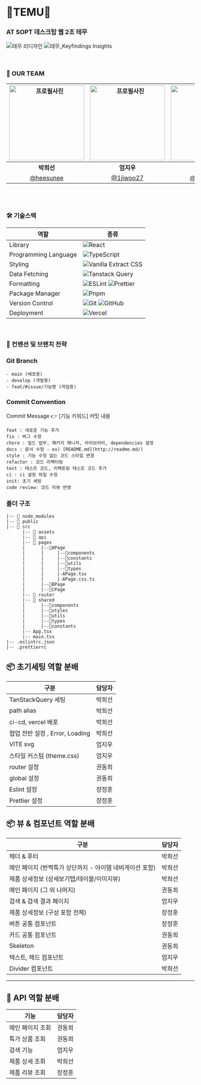 # 🧡TEMU🧡
### AT SOPT 데스크탑 웹 2조 테무

![테무 리디자인](https://github.com/user-attachments/assets/f356b08c-7d55-489b-9afe-50392ceb7aae)
![테무_Keyfindings   Insights](https://github.com/user-attachments/assets/83be2f2b-6ed0-4b45-bcb3-8535cca4e9e4)

<br/>


### 👥 OUR TEAM

| <img src="https://github.com/user-attachments/assets/ab5706ab-4290-4ba5-808b-6b2cbde62746" width="200" alt="프로필사진"> | <img src="https://github.com/user-attachments/assets/d74ea5e1-4d8c-4632-a749-27e865e16e6e" width="200" alt="프로필사진">  | <img src="https://github.com/user-attachments/assets/218e1072-8d0e-4732-ab99-82deaf9b64bc" width="200" alt="프로필사진"> |  <img src="https://github.com/user-attachments/assets/4e815ecc-1cd7-430b-a9b9-13033d657ff8" width="200" alt="프로필사진">  |
| :-------------------------------------------------------------------------------------------: | :-------------------------------------------------------------------------------------------: | :-------------------------------------------------------------------------------------------: | :-------------------------------------------------------------------------------------------:
|                            <div align = "center"><b>박희선</b></div>                            |                            <div align = "center"><b>엄지우</b></div>                            |                            <div align = "center"><b>장정훈</b></div>                            |                             <div align = "center"><b>권동희</b></div>
|                            [@heesunee](https://github.com/heesunee)                            |                [@1jiwoo27](https://github.com/1jiwoo27)                                 |                       [@jeongHoon](https://github.com/jeongHoon)                        |                        [@hamxxn](https://github.com/hamxxn)   | 

<br/>
<br/>

### 🛠 기술스택

| 역할                 | 종류                                                                                                                                                                                                                                                                                                                            |
| -------------------- | ------------------------------------------------------------------------------------------------------------------------------------------------------------------------------------------------------------------------------------------------------------------------------------------------------------------------------- |
| Library              | ![React](https://img.shields.io/badge/React-61DAFB?style=for-the-badge&logo=React&logoColor=black)                                                                                                                                                                                                                              |
| Programming Language | ![TypeScript](https://img.shields.io/badge/TypeScript-3178C6?style=for-the-badge&logo=TypeScript&logoColor=white)                                                                                                                                                                                                               |
| Styling              | ![Vanilla Extract CSS](https://img.shields.io/badge/Vanilla%20Extract%20CSS-FFDB4F?style=for-the-badge&logo=Vanilla%20Extract&logoColor=black)                                                                                                                                                                                        |
| Data Fetching        | ![Tanstack Query](https://img.shields.io/badge/tanstackquery-FF4154.svg?style=for-the-badge&logo=tanstackquery&logoColor=white)   |                                                                                                                                                                                                              |
| Formatting           | ![ESLint](https://img.shields.io/badge/ESLint-4B3263?style=for-the-badge&logo=eslint&logoColor=white) ![Prettier](https://img.shields.io/badge/prettier-1A2C34?style=for-the-badge&logo=prettier&logoColor=F7BA3E) |
| Package Manager      |  ![Pnpm](https://img.shields.io/badge/Pnpm-F69220?style=for-the-badge&logo=pnpm&logoColor=white)             |
| Version Control      | ![Git](https://img.shields.io/badge/git-%23F05033.svg?style=for-the-badge&logo=git&logoColor=white) ![GitHub](https://img.shields.io/badge/github-%23121011.svg?style=for-the-badge&logo=github&logoColor=white)                                                                                                                |
| Deployment           | ![Vercel](https://img.shields.io/badge/Vercel-000000?style=for-the-badge&logo=vercel&logoColor=white)                                                                                                                                                                                                                           |


<br/>

### 📄 컨벤션 및 브랜치 전략

<h3>Git Branch</h3>

```
- main (배포용)
- develop (개발용)
- feat/#issue/기능명 (작업용)
```

<h3>Commit Convention</h3>

Commit Message 👉 [기능 키워드] 커밋 내용</br>

```
feat : 새로운 기능 추가
fix : 버그 수정
chore : 빌드 업무, 패키지 매니저, 라이브러리, dependencies 설정
docs : 문서 수정 - ex) [README.md](http://readme.md/)
style : 기능 수정 없는 코드 스타일 변경
refactor : 코드 리팩터링
test : 테스트 코드, 리펙토링 테스트 코드 추가
ci : ci 설정 파일 수정
init: 초기 세팅
code review: 코드 리뷰 반영
```

<h3>폴더 구조</h3>

```
|-- 📁 node_modules
|-- 📁 public
|-- 📁 src
      |-- 📁 assets
      |-- 📁 api
      |-- 📁 pages
      |      |--📁APage
      |      |     |--📁components
      |      |     |--📁constants
      |      |     |--📁utils
      |      |     |--📁types
      |      |     |-APage.tsx
      |      |     |-APage.css.ts
      |      |--📁BPage
      |      |--📁CPage
      |-- 📁 router
      |-- 📁 shared
      |      |--📁components
      |      |--📁styles
      |      |--📁utils
      |      |--📁types
      |      |--📁constants
      |-- App.tsx
      |-- main.tsx
|-- .eslintrc.json
|-- .prettierrc
```

## 📦 초기세팅 역할 분배

| 구분                                | 담당자 |
| --------------------------------- | --- |
| TanStackQuery 세팅                          | 박희선 |
| path alias | 박희선 |
| ci-cd, vercel 배포| 박희선 |
| 협업 전반 설정 , Error, Loading               | 박희선 |
| VITE svg                  | 엄지우 |
| 스타일 커스텀 (theme.css)              | 엄지우 |
| router 설정                       | 권동희 |
| global 설정                       | 권동희 |
| Eslint 설정                    | 장정훈  |
| Prettier 설정                    | 장정훈  |


## 📦 뷰 & 컴포넌트 역할 분배

| 구분                                | 담당자 |
| --------------------------------- | --- |
| 헤더 & 푸터                           | 박희선 |
| 메인 페이지 (번쩍특가 상단까지 - 아이템 네비게이션 포함) | 박희선 |
| 제품 상세정보 (상세보기탭/테이블/이미지뷰) | 박희선 |
| 메인 페이지 (그 외 나머지)                  | 권동희 |
| 검색 & 검색 결과 페이지                    | 엄지우 |
| 제품 상세정보 (구성 포함 전체)                | 장정훈 |
| 버튼 공통 컴포넌트                        | 장정훈 |
| 카드 공통 컴포넌트                        | 권동희 |
| Skeleton                       | 권동희 |
| 텍스트, 헤드 컴포넌트                      | 엄지우 |
| Divider 컴포넌트                      | 박희선 |

---

## 🔧 API 역할 분배

| 기능        | 담당자 |
| --------- | --- |
| 메인 페이지 조회 | 권동희 |
| 특가 상품 조회  | 권동희 |
| 검색 기능     | 엄지우 |
| 제품 상세 조회  | 박희선 |
| 제품 리뷰 조회  | 장정훈 |
